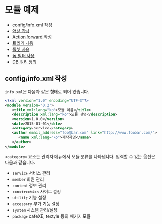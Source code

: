 # 모듈 예제

- config/info.xml 작성
- [액션 작성](../02_write_action)
- [Action forward 작성](../03_write_action_forward)
- [트리거 사용](../04_use_trigger)
- [룰셋 사용](../05_use_ruleset)
- [폼 필터 사용](../06_use_form_filter)
- [DB 쿼리 정의](../07_define_db_query)

## config/info.xml 작성

`info.xml`은 다음과 같은 형태로 되어 있습니다.

```xml
<?xml version="1.0" encoding="UTF-8"?>
<module version="0.2">
   <title xml:lang="ko">모듈 이름</title>
   <description xml:lang="ko">모듈 설명</description>
   <version>1.0.0</version>
   <date>2015-01-01</date>
   <category>service</category>
   <author email_address="foo@bar.com" link="http://www.foobar.com/">
      <name xml:lang="ko">제작자명</name>
   </author>
</module>
```

`<category>` 요소는 관리자 메뉴에서 모듈 분류를 나타냅니다. 입력할 수 있는 옵션은 다음과 같습니다. 
- `service` 서비스 관리
- `member` 회원 관리
- `content` 정보 관리
- `construction` 사이트 설정
- `utility` 기능 설정
- `accessory` 부가 기능 설정 
- `system` 시스템 관리/설정
- `package` cafeXE, textyle 등의 패키지 모듈
